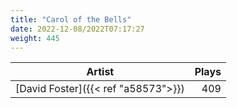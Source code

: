 ```yaml
---
title: "Carol of the Bells"
date: 2022-12-08/2022T07:17:27
weight: 445
---
```




 Artist | Plays 
----- | -----:
[David Foster]({{< ref "a58573">}}) | 409
